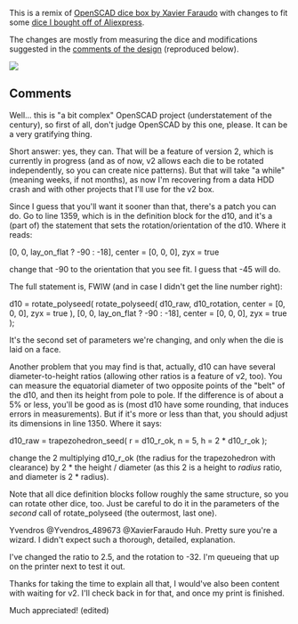 This is a remix of [OpenSCAD dice box by Xavier Faraudo](https://www.printables.com/model/440186-openscad-dice-box) with changes to fit some [dice I bought off of Aliexpress](https://www.aliexpress.us/item/3256806057500632.html).

The changes are mostly from measuring the dice and modifications suggested in the [comments of the design](https://www.printables.com/model/440186-openscad-dice-box/comments/1047670) (reproduced below).

![](7dice.jpeg)


## Comments

Well... this is "a bit complex" OpenSCAD project (understatement of the century), so first of all, don't judge OpenSCAD by this one, please. It can be a very gratifying thing.

Short answer: yes, they can. That will be a feature of version 2, which is currently in progress (and as of now, v2 allows each die to be rotated independently, so you can create nice patterns). But that will take "a while" (meaning weeks, if not months), as now I'm recovering from a data HDD crash and with other projects that I'll use for the v2 box.

Since I guess that you'll want it sooner than that, there's a patch you can do.
Go to line 1359, which is in the definition block for the d10, and it's a (part of) the statement that sets the rotation/orientation of the d10. Where it reads:

[0, 0, lay_on_flat ? -90 : -18], center = [0, 0, 0], zyx = true

change that -90 to the orientation that you see fit. I guess that -45 will do.

The full statement is, FWIW (and in case I didn't get the line number right):

d10 = rotate_polyseed(
rotate_polyseed( d10_raw, d10_rotation, center = [0, 0, 0], zyx = true ),
[0, 0, lay_on_flat ? -90 : -18], center = [0, 0, 0], zyx = true
);

It's the second set of parameters we're changing, and only when the die is laid on a face.

Another problem that you may find is that, actually, d10 can have several diameter-to-height ratios (allowing other ratios is a feature of v2, too). You can measure the equatorial diameter of two opposite points of the "belt" of the d10, and then its height from pole to pole. If the difference is of about a 5% or less, you'll be good as is (most d10 have some rounding, that induces errors in measurements). But if it's more or less than that, you should adjust its dimensions in line 1350. Where it says:

d10_raw = trapezohedron_seed( r = d10_r_ok, n = 5, h = 2 * d10_r_ok );

change the 2 multiplying d10_r_ok (the radius for the trapezohedron with clearance) by 2 * the height / diameter (as this 2 is a height to *radius* ratio, and diameter is 2 * radius).

Note that all dice definition blocks follow roughly the same structure, so you can rotate other dice, too. Just be careful to do it in the parameters of the *second* call of rotate_polyseed (the outermost, last one).

Yvendros
@Yvendros_489673
@XavierFaraudo Huh. Pretty sure you're a wizard. I didn't expect such a thorough, detailed, explanation.

I've changed the ratio to 2.5, and the rotation to -32. I'm queueing that up on the printer next to test it out.

Thanks for taking the time to explain all that, I would've also been content with waiting for v2. I'll check back in for that, and once my print is finished.

Much appreciated! (edited)

